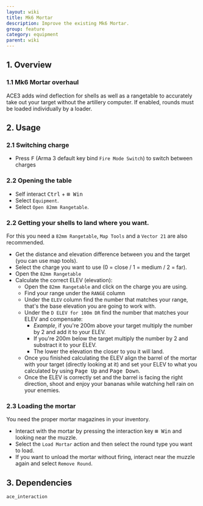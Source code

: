```yaml
---
layout: wiki
title: Mk6 Mortar
description: Improve the existing Mk6 Mortar.
group: feature
category: equipment
parent: wiki
---
```


## 1. Overview

### 1.1 Mk6 Mortar overhaul
ACE3 adds wind deflection for shells as well as a rangetable to accurately take out your target without the artillery computer. If enabled, rounds must be loaded individually by a loader.


## 2. Usage

### 2.1 Switching charge
- Press <kbd>F</kbd> (Arma 3 default key bind `Fire Mode Switch`) to switch between charges

### 2.2 Opening the table
- Self interact <kbd>Ctrl</kbd> + <kbd>⊞&nbsp;Win</kbd>
- Select `Equipment`.
- Select `Open 82mm Rangetable`.

### 2.2 Getting your shells to land where you want.
For this you need a `82mm Rangetable`, `Map Tools` and a `Vector 21` are also recommended.


- Get the distance and elevation difference between you and the target (you can use map tools).
- Select the charge you want to use (0 = close / 1 = medium  / 2 = far).
- Open the `82mm Rangetable`
- Calculate the correct ELEV (elevation):
  - Open the `82mm Rangetable` and click on the charge you are using.
  - Find your range under the `RANGE` column
  - Under the `ELEV` column find the number that matches your range, that's the base elevation you are going to work with.
  - Under the `D ELEV for 100m DR` find the number that matches your ELEV and compensate:
     - _Example_, if you're 200m above your target multiply the number by 2 and add it to your ELEV.
     - If you're 200m below the target multiply the number by 2 and substract it to your ELEV.
     - The lower the elevation the closer to you it will land.
  - Once you finished calculating the ELEV align the barrel of the mortar with your target (directly looking at it) and set your ELEV to what you calculated by using <kbd>Page Up</kbd> and <kbd>Page Down</kbd>.
  - Once the ELEV is correctly set and the barrel is facing the right direction, shoot and enjoy your bananas while watching hell rain on your enemies.


### 2.3 Loading the mortar
You need the proper mortar magazines in your inventory.


- Interact with the mortar by pressing the interaction key <kbd>⊞&nbsp;Win</kbd> and looking near the muzzle.
- Select the `Load Mortar` action and then select the round type you want to load.
- If you want to unload the mortar without firing, interact near the muzzle again and select `Remove Round`.

## 3. Dependencies

`ace_interaction`

